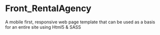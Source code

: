 # Front_RentalAgency
A mobile first, responsive web page template that can be used as a basis for an entire site using Html5 &amp; SASS
